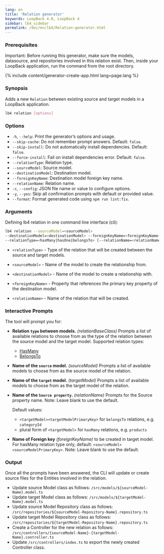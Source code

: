 ```yaml
---
lang: en
title: 'Relation generator'
keywords: LoopBack 4.0, LoopBack 4
sidebar: lb4_sidebar
permalink: /doc/en/lb4/Relation-generator.html
---
```


### Prerequisites

Important: Before running this generator, make sure the models, datasource, and
repositories involved in this relation exist. Then, inside your LoopBack
application, run the command from the root directory.

{% include content/generator-create-app.html lang=page.lang %}

### Synopsis

Adds a new `Relation` between existing source and target models in a LoopBack
application.

```sh
lb4 relation [options]
```

### Options

- `-h`, `--help`: Print the generator’s options and usage.
- `--skip-cache`: Do not remember prompt answers. Default: `false`.
- `--skip-install`: Do not automatically install dependencies. Default: `false`.
- `--force-install`: Fail on install dependencies error. Default: `false`.
- `--relationType`: Relation type.
- `--sourceModel`: Source model.
- `--destinationModel`: Destination model.
- `--foreignKeyName`: Destination model foreign key name.
- `--relationName`: Relation name.
- `-c`, `--config`: JSON file name or value to configure options.
- `-y`, `--yes`: Skip all confirmation prompts with default or provided value.
- `--format`: Format generated code using `npm run lint:fix`.

### Arguments

Defining lb4 relation in one command line interface (cli):

```sh
lb4 relation --sourceModel=<sourceModel>
--destinationModel=<destinationModel> --foreignKeyName=<foreignKeyName>
--relationType=<hasMany|hasOne|belongsTo> [--relationName=<relationName>] [--format]
```

- `<relationType>` - Type of the relation that will be created between the
  source and target models.

- `<sourceModel>` - Name of the model to create the relationship from.

- `<destinationModel>` - Name of the model to create a relationship with.

- `<foreignKeyName>` - Property that references the primary key property of the
  destination model.

- `<relationName>` - Name of the relation that will be created.

### Interactive Prompts

The tool will prompt you for:

- **Relation `type` between models.** _(relationBaseClass)_ Prompts a list of
  available relations to choose from as the type of the relation between the
  source model and the target model. Supported relation types:

  - [HasMany](HasMany-relation.md)
  - [BelongsTo](BelongsTo-relation.md)

- **Name of the `source` model.** _(sourceModel)_ Prompts a list of available
  models to choose from as the source model of the relation.

- **Name of the `target` model.** _(targetModel)_ Prompts a list of available
  models to choose from as the target model of the relation.

- **Name of the `Source property`.** _(relationName)_ Prompts for the Source
  property name. Note: Leave blank to use the default.

  Default values:

  - `<targetModel><targetModelPrimaryKey>` for `belongsTo` relations, e.g.
    `categoryId`
  - plural form of `<targetModel>` for `hasMany` relations, e.g. `products`

- **Name of Foreign key** _(foreignKeyName)_ to be created in target model. For
  hasMany relation type only, default: `<sourceModel><sourceModelPrimaryKey>`.
  Note: Leave blank to use the default.

### Output

Once all the prompts have been answered, the CLI will update or create source
files for the Entities involved in the relation.

- Update source Model class as follows:
  `/src/models/${sourceModel-Name}.model.ts`
- Update target Model class as follows:
  `/src/models/${targetModel-Name}.model.ts`
- Update source Model Repository class as follows:
  `/src/repositories/${sourceModel-Repository-Name}.repository.ts`
- Update target Model Repository class as follows:
  `/src/repositories/${targetModel-Repository-Name}.repository.ts`
- Create a Controller for the new relation as follows:
  `/src/controllers/{sourceModel-Name}-{targetModel-Name}.controller.ts`
- Update `/src/controllers/index.ts` to export the newly created Controller
  class.
